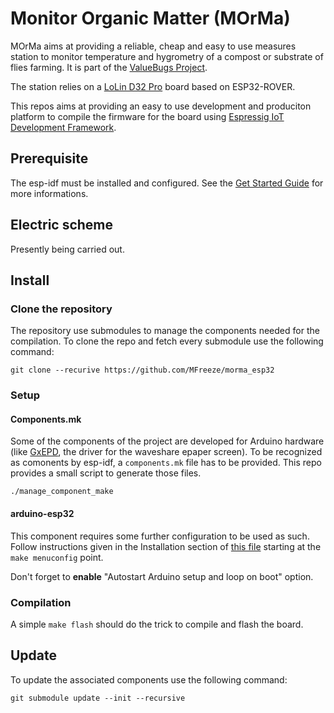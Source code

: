 # Monitor Organic Matter (MOrMa)

MOrMa aims at providing a reliable, cheap and easy to use measures station to monitor temperature
and hygrometry of a compost or substrate of flies farming. It is part of the [ValueBugs
Project](https://valuebugs.org/).

The station relies on a [LoLin D32 Pro](https://wiki.wemos.cc/products:d32:d32_pro) board based on
ESP32-ROVER.

This repos aims at providing an easy to use development and produciton platform to compile the
firmware for the board using [Espressig IoT Development
Framework](https://github.com/espressif/esp-idf).

## Prerequisite

The esp-idf must be installed and configured. See the [Get Started
Guide](https://docs.espressif.com/projects/esp-idf/en/latest/get-started/) for more informations.

## Electric scheme

Presently being carried out.

## Install

### Clone the repository

The repository use submodules to manage the components needed for the compilation. To clone the repo
and fetch every submodule use the following command:

    git clone --recurive https://github.com/MFreeze/morma_esp32


### Setup

#### Components.mk

Some of the components of the project are developed for Arduino hardware (like
[GxEPD](https://github.com/ZinggJM/GxEPD), the driver for the waveshare epaper screen). To be
recognized as comonents by esp-idf, a `components.mk` file has to be provided. This repo provides a 
small script to generate those files.

    ./manage_component_make

#### arduino-esp32

This component requires some further configuration to be used as such. Follow instructions given in
the Installation section of [this
file](https://github.com/espressif/arduino-esp32/blob/master/docs/esp-idf_component.md) starting at
the `make menuconfig` point.

Don't forget to **enable** "Autostart Arduino setup and loop on boot" option.

### Compilation

A simple `make flash` should do the trick to compile and flash the board.

## Update

To update the associated components use the following command:

    git submodule update --init --recursive



